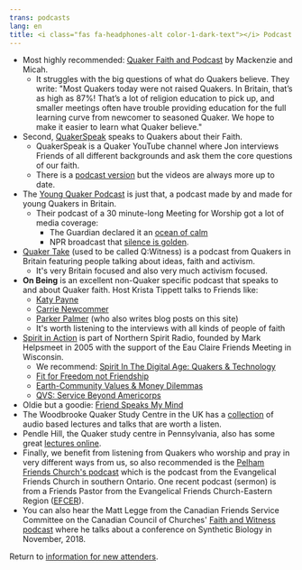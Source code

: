 ```yaml
---
trans: podcasts
lang: en
title: <i class="fas fa-headphones-alt color-1-dark-text"></i> Podcast suggestions <i class="fas fa-rss color-1-text"></i>
---
```

* Most highly recommended: [Quaker Faith and Podcast](https://quakerpodcast.org/category/episodes/season-2/) by Mackenzie and Micah. 
  * It struggles with the big questions of what do Quakers believe. They write: "Most Quakers today were not raised Quakers. In Britain, that’s as high as 87%! That’s a lot of religion education to pick up, and smaller meetings often have trouble providing education for the full learning curve from newcomer to seasoned Quaker. We hope to make it easier to learn what Quaker believe."
* Second, [QuakerSpeak](http://quakerspeak.com/newest-videos/) speaks to Quakers about their Faith. 
  * QuakerSpeak is a Quaker YouTube channel where Jon interviews Friends of all different backgrounds and ask them the core questions of our faith. 
  * There is a [podcast version](http://quakerspeak.com/podcast/) but the videos are always more up to date.
* The [Young Quaker Podcast](https://youngquakerpodcast.libsyn.com/) is just that, a podcast made by and made for young Quakers in Britain. 
  * Their podcast of a 30 minute-long Meeting for Worship got a lot of media coverage: 
    * The Guardian declared it an [ocean of calm](https://www.theguardian.com/media/2018/apr/08/an-oasis-of-calm-quaker-groups-30-minutes-of-silence-podcast?CMP=share_btn_fb)
    * NPR broadcast that [silence is golden](https://www.npr.org/2018/04/09/600761741/for-quaker-podcast-silence-is-golden).
* [Quaker Take](https://www.quaker.org.uk/our-work/podcast#heading-1) (used to be called Q:Witness) is a podcast from Quakers in Britain featuring people talking about ideas, faith and activism. 
  * It's very Britain focused and also very much activism focused. 
* **On Being** is an excellent non-Quaker specific podcast that speaks to and about Quaker faith. Host Krista Tippett talks to Friends like:
  * [Katy Payne](https://onbeing.org/programs/katy-payne-in-the-presence-of-elephants-and-whales/)
  * [Carrie Newcommer](https://onbeing.org/programs/carrie-newcomer-a-conversation-with-music/)
  * [Parker Palmer](https://onbeing.org/programs/the-soul-in-depression-mar2018/) (who also writes blog posts on this site)
  * It's worth listening to the interviews with all kinds of people of faith 
* [Spirit in Action](https://www.northernspiritradio.org/program/spirit-action) is part of Northern Spirit Radio, founded by Mark Helpsmeet in 2005 with the support of the Eau Claire Friends Meeting in Wisconsin. 
  * We recommend: [Spirit In The Digital Age: Quakers & Technology](https://www.northernspiritradio.org/episode/spirit-digital-age-quakers-technology)
  * [Fit for Freedom not Friendship](https://www.northernspiritradio.org/episode/fit-freedom-not-friendship-donna-mcdaniel-and-vanessa-julye)
  * [Earth-Community Values & Money Dilemmas](https://www.northernspiritradio.org/episode/earth-community-values-money-dilemmas)
  * [QVS: Service Beyond Americorps](https://www.northernspiritradio.org/episode/qvs-service-beyond-americorps)
* Oldie but a goodie: [Friend Speaks My Mind](http://www.quakerquaker.org/profiles/blog/list?user=1tp2cvzkthqyv)
* The Woodbrooke Quaker Study Centre in the UK has a [collection](https://www.woodbrooke.org.uk/resource-type/audio/) of audio based lectures and talks that are worth a listen. 
* Pendle Hill, the Quaker study centre in Pennsylvania, also has some great [lectures online](https://pendlehill.org/learn/live-recorded-lectures/#.W-rX3JNKg2w). 
* Finally, we benefit from listening from Quakers who worship and pray in very different ways from us, so also recommended is the [Pelham Friends Church's podcast](http://www.pelhamfriends.ca/history/) which is the podcast from the Evangelical Friends Church in southern Ontario. One recent podcast (sermon) is from a Friends Pastor from the Evangelical Friends Church-Eastern Region ([EFCER](https://www.efcer.org/)). 
* You can also hear the Matt Legge from the Canadian Friends Service Committee on the Canadian Council of Churches' [Faith and Witness podcast](http://faithandwitness.libsyn.com/redesigning-the-tree-of-life) where he talks about a conference on Synthetic Biology in November, 2018. 

Return to [information for new attenders](/new_attender.html).
